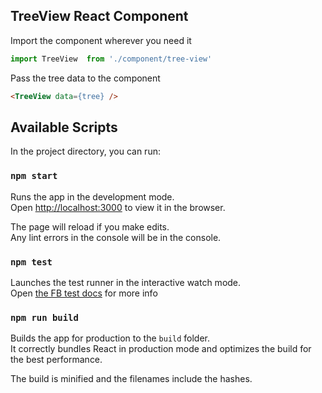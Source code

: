 ## TreeView React Component

Import the component wherever you need it
```javascript
import TreeView  from './component/tree-view'
```
Pass the tree data to the component
```html
<TreeView data={tree} />
```

## Available Scripts

In the project directory, you can run:

### `npm start`

Runs the app in the development mode.<br>
Open [http://localhost:3000](http://localhost:3000) to view it in the browser.

The page will reload if you make edits.<br>
Any lint errors in the console will be in the console.

### `npm test`
Launches the test runner in the interactive watch mode.  
Open [the FB test docs](https://github.com/facebookincubator/create-react-app/blob/master/template/README.md#running-tests) for more info

### `npm run build`

Builds the app for production to the `build` folder.<br>
It correctly bundles React in production mode and optimizes the build for the best performance.

The build is minified and the filenames include the hashes.<br>
